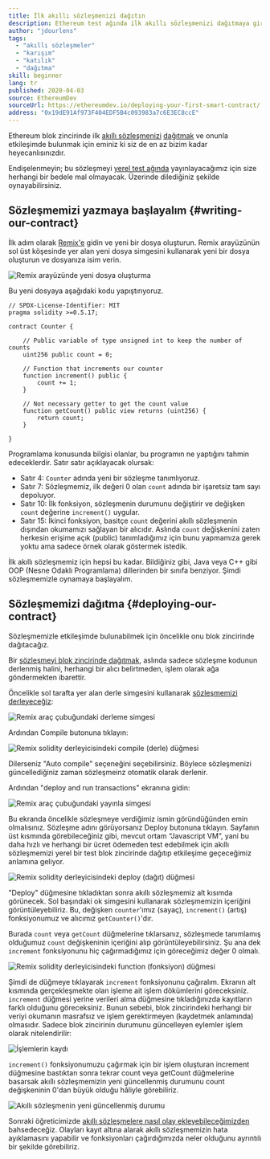 ```yaml
---
title: İlk akıllı sözleşmenizi dağıtın
description: Ethereum test ağında ilk akıllı sözleşmenizi dağıtmaya giriş
author: "jdourlens"
tags:
  - "akıllı sözleşmeler"
  - "karışım"
  - "katılık"
  - "dağıtma"
skill: beginner
lang: tr
published: 2020-04-03
source: EthereumDev
sourceUrl: https://ethereumdev.io/deploying-your-first-smart-contract/
address: "0x19dE91Af973F404EDF5B4c093983a7c6E3EC8ccE"
---
```


Ethereum blok zincirinde ilk [akıllı sözleşmenizi](/developers/docs/smart-contracts/) [dağıtmak](/developers/docs/smart-contracts/deploying/) ve onunla etkileşimde bulunmak için eminiz ki siz de en az bizim kadar heyecanlısınızdır.

Endişelenmeyin; bu sözleşmeyi [yerel test ağında](/developers/docs/networks/) yayınlayacağımız için size herhangi bir bedele mal olmayacak. Üzerinde dilediğiniz şekilde oynayabilirsiniz.

## Sözleşmemizi yazmaya başlayalım \{#writing-our-contract}

İlk adım olarak [Remix'e](https://remix.ethereum.org/) gidin ve yeni bir dosya oluşturun. Remix arayüzünün sol üst köşesinde yer alan yeni dosya simgesini kullanarak yeni bir dosya oluşturun ve dosyanıza isim verin.

![Remix arayüzünde yeni dosya oluşturma](./remix.png)

Bu yeni dosyaya aşağıdaki kodu yapıştırıyoruz.

```solidity
// SPDX-License-Identifier: MIT
pragma solidity >=0.5.17;

contract Counter {

    // Public variable of type unsigned int to keep the number of counts
    uint256 public count = 0;

    // Function that increments our counter
    function increment() public {
        count += 1;
    }

    // Not necessary getter to get the count value
    function getCount() public view returns (uint256) {
        return count;
    }

}
```

Programlama konusunda bilgisi olanlar, bu programın ne yaptığını tahmin edeceklerdir. Satır satır açıklayacak olursak:

- Satır 4: `Counter` adında yeni bir sözleşme tanımlıyoruz.
- Satır 7: Sözleşmemiz, ilk değeri 0 olan `count` adında bir işaretsiz tam sayı depoluyor.
- Satır 10: İlk fonksiyon, sözleşmenin durumunu değiştirir ve değişken `count` değerine `increment()` uygular.
- Satır 15: İkinci fonksiyon, basitçe `count` değerini akıllı sözleşmenin dışından okumamızı sağlayan bir alıcıdır. Aslında `count` değişkenini zaten herkesin erişime açık (public) tanımladığımız için bunu yapmamıza gerek yoktu ama sadece örnek olarak göstermek istedik.

İlk akıllı sözleşmemiz için hepsi bu kadar. Bildiğiniz gibi, Java veya C++ gibi OOP (Nesne Odaklı Programlama) dillerinden bir sınıfa benziyor. Şimdi sözleşmemizle oynamaya başlayalım.

## Sözleşmemizi dağıtma \{#deploying-our-contract}

Sözleşmemizle etkileşimde bulunabilmek için öncelikle onu blok zincirinde dağıtacağız.

Bir [sözleşmeyi blok zincirinde dağıtmak](/developers/docs/smart-contracts/deploying/), aslında sadece sözleşme kodunun derlenmiş halini, herhangi bir alıcı belirtmeden, işlem olarak ağa göndermekten ibarettir.

Öncelikle sol tarafta yer alan derle simgesini kullanarak [sözleşmemizi derleyeceğiz](/developers/docs/smart-contracts/compiling/):

![Remix araç çubuğundaki derleme simgesi](./remix-compile-button.png)

Ardından Compile butonuna tıklayın:

![Remix solidity derleyicisindeki compile (derle) düğmesi](./remix-compile.png)

Dilerseniz "Auto compile" seçeneğini seçebilirsiniz. Böylece sözleşmenizi güncellediğiniz zaman sözleşmeinz otomatik olarak derlenir.

Ardından "deploy and run transactions" ekranına gidin:

![Remix araç çubuğundaki yayınla simgesi](./remix-deploy.png)

Bu ekranda öncelikle sözleşmeye verdiğimiz ismin göründüğünden emin olmalısınız. Sözleşme adını görüyorsanız Deploy butonuna tıklayın. Sayfanın üst kısmında görebileceğiniz gibi, mevcut ortam “Javascript VM”, yani bu daha hızlı ve herhangi bir ücret ödemeden test edebilmek için akıllı sözleşmemizi yerel bir test blok zincirinde dağıtıp etkileşime geçeceğimiz anlamına geliyor.

![Remix solidity derleyicisindeki deploy (dağıt) düğmesi](./remix-deploy-button.png)

"Deploy" düğmesine tıkladıktan sonra akıllı sözleşmemiz alt kısımda görünecek. Sol başındaki ok simgesini kullanarak sözleşmemizin içeriğini görüntüleyebiliriz. Bu, değişken `counter`'ımız (sayaç), `increment()` (artış) fonksiyonumuz ve alıcımız `getCounter()`'dır.

Burada `count` veya `getCount` düğmelerine tıklarsanız, sözleşmede tanımlamış olduğumuz `count` değişkeninin içeriğini alıp görüntüleyebilirsiniz. Şu ana dek `increment` fonksiyonunu hiç çağırmadığımız için göreceğimiz değer 0 olmalı.

![Remix solidity derleyicisindeki function (fonksiyon) düğmesi](./remix-function-button.png)

Şimdi de düğmeye tıklayarak `increment` fonksiyonunu çağıralım. Ekranın alt kısmında gerçekleşmekte olan işleme ait işlem dökümlerini göreceksiniz. `increment` düğmesi yerine verileri alma düğmesine tıkladığınızda kayıtların farklı olduğunu göreceksiniz. Bunun sebebi, blok zincirindeki herhangi bir veriyi okumanın masrafsız ve işlem gerektirmeyen (kaydetmek anlamında) olmasıdır. Sadece blok zincirinin durumunu güncelleyen eylemler işlem olarak nitelendirilir:

![İşlemlerin kaydı](./transaction-log.png)

`increment()` fonksiyonumuzu çağırmak için bir işlem oluşturan increment düğmesine bastıktan sonra tekrar count veya getCount düğmelerine basarsak akıllı sözleşmemizin yeni güncellenmiş durumunu count değişkeninin 0'dan büyük olduğu hâliyle görebiliriz.

![Akıllı sözleşmenin yeni güncellenmiş durumu](./updated-state.png)

Sonraki öğreticimizde [akıllı sözleşmelere nasıl olay ekleyebileceğimizden](/developers/tutorials/logging-events-smart-contracts/) bahsedeceğiz. Olayları kayıt altına alarak akıllı sözleşmemizin hata ayıklamasını yapabilir ve fonksiyonları çağırdığımızda neler olduğunu ayrıntılı bir şekilde görebiliriz.

